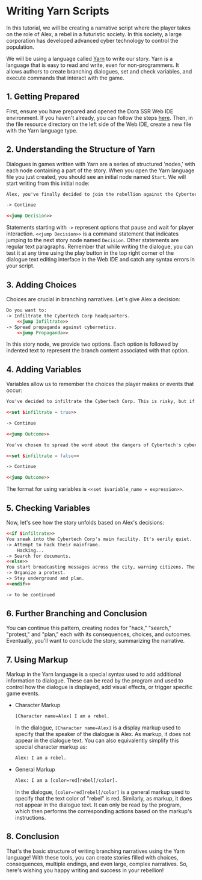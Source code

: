 # Writing Yarn Scripts

In this tutorial, we will be creating a narrative script where the player takes on the role of Alex, a rebel in a futuristic society. In this society, a large corporation has developed advanced cyber technology to control the population.

We will be using a language called [Yarn](https://docs.yarnspinner.dev/beginners-guide/syntax-basics) to write our story. Yarn is a language that is easy to read and write, even for non-programmers. It allows authors to create branching dialogues, set and check variables, and execute commands that interact with the game.

## 1. Getting Prepared

First, ensure you have prepared and opened the Dora SSR Web IDE environment. If you haven't already, you can follow the steps [here](/docs/tutorial/quick-start). Then, in the file resource directory on the left side of the Web IDE, create a new file with the Yarn language type.

## 2. Understanding the Structure of Yarn

Dialogues in games written with Yarn are a series of structured 'nodes,' with each node containing a part of the story. When you open the Yarn language file you just created, you should see an initial node named `Start`. We will start writing from this initial node:

```html title="Node:Start"
Alex, you've finally decided to join the rebellion against the Cybertech Corp. The future of humanity is at stake!

-> Continue

<<jump Decision>>
```

Statements starting with `->` represent options that pause and wait for player interaction. `<<jump Decision>>` is a command statement that indicates jumping to the next story node named `Decision`. Other statements are regular text paragraphs. Remember that while writing the dialogue, you can test it at any time using the play button in the top right corner of the dialogue text editing interface in the Web IDE and catch any syntax errors in your script.

## 3. Adding Choices

Choices are crucial in branching narratives. Let's give Alex a decision:

```html title="Node:Decision"
Do you want to:
-> Infiltrate the Cybertech Corp headquarters.
	<<jump Infiltrate>>
-> Spread propaganda against cybernetics.
	<<jump Propaganda>>
```

In this story node, we provide two options. Each option is followed by indented text to represent the branch content associated with that option.

## 4. Adding Variables

Variables allow us to remember the choices the player makes or events that occur:

```html title="Node:Infiltrate"
You've decided to infiltrate the Cybertech Corp. This is risky, but if successful, it could end their reign.

<<set $infiltrate = true>>

-> Continue

<<jump Outcome>>
```

```html title="Node:Propaganda"
You've chosen to spread the word about the dangers of Cybertech's cybernetics. Information is power.

<<set $infiltrate = false>>

-> Continue

<<jump Outcome>>
```

The format for using variables is `<<set $variable_name = expression>>`.

## 5. Checking Variables

Now, let's see how the story unfolds based on Alex's decisions:

```html title="Node:Outcome"
<<if $infiltrate>>
You sneak into the Cybertech Corp's main facility. It's eerily quiet.
-> Attempt to hack their mainframe.
	Hacking...
-> Search for documents.
<<else>>
You start broadcasting messages across the city, warning citizens. The resistance grows stronger every day.
-> Organize a protest.
-> Stay underground and plan.
<<endif>>

-> to be continued
```

## 6. Further Branching and Conclusion

You can continue this pattern, creating nodes for "hack," "search," "protest," and "plan," each with its consequences, choices, and outcomes. Eventually, you'll want to conclude the story, summarizing the narrative.

## 7. Using Markup

Markup in the Yarn language is a special syntax used to add additional information to dialogue. These can be read by the program and used to control how the dialogue is displayed, add visual effects, or trigger specific game events.

* Character Markup

	```html
	[Character name=Alex] I am a rebel.
	```

	In the dialogue, `[Character name=Alex]` is a display markup used to specify that the speaker of the dialogue is Alex. As markup, it does not appear in the dialogue text. You can also equivalently simplify this special character markup as:

	```html
	Alex: I am a rebel.
	```

* General Markup

	```html
	Alex: I am a [color=red]rebel[/color].
	```

	In the dialogue, `[color=red]rebel[/color]` is a general markup used to specify that the text color of "rebel" is red. Similarly, as markup, it does not appear in the dialogue text. It can only be read by the program, which then performs the corresponding actions based on the markup's instructions.

## 8. Conclusion

That's the basic structure of writing branching narratives using the Yarn language! With these tools, you can create stories filled with choices, consequences, multiple endings, and even large, complex narratives. So, here's wishing you happy writing and success in your rebellion!